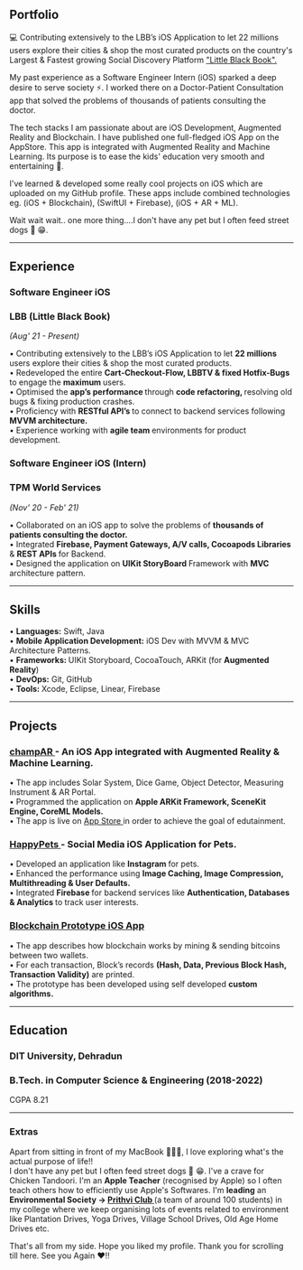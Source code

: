 ## Portfolio

💻 Contributing extensively to the LBB’s iOS Application to let 22 millions users explore their cities & shop the most curated products on the country's Largest & Fastest growing Social Discovery Platform <a href="https://lbb.in"> "Little Black Book". </a>

My past experience as a Software Engineer Intern (iOS) sparked a deep desire to serve society ⚡. I worked there on a Doctor-Patient Consultation app that solved the problems of thousands of patients consulting the doctor.

The tech stacks I am passionate about are iOS Development, Augmented Reality and Blockchain. I have published one full-fledged iOS App on the AppStore. This app is integrated with Augmented Reality and Machine Learning. Its purpose is to ease the kids' education very smooth and entertaining 🌠. 

I've learned & developed some really cool projects on iOS which are uploaded on my GitHub profile. These apps include combined technologies eg. (iOS + Blockchain), (SwiftUI + Firebase), (iOS + AR + ML).

Wait wait wait.. one more thing....I don't have any pet but I often feed street dogs 🐾 😁.

---

## Experience

### **Software Engineer iOS**
### LBB (Little Black Book)         
<i>(Aug' 21 - Present) </i>

• Contributing extensively to the LBB’s iOS Application to let <b> 22 millions </b> users explore their cities & shop the most curated products.<br> 
• Redeveloped the entire <b> Cart-Checkout-Flow, LBBTV & fixed Hotfix-Bugs </b> to engage the <b> maximum </b> users. <br>
• Optimised the <b> app’s performance </b> through <b> code refactoring, </b> resolving old bugs & fixing production crashes. <br>
• Proficiency with <b> RESTful API’s </b> to connect to backend services following <b> MVVM architecture. </b> <br> 
• Experience working with <b> agile team </b> environments for product development.

### **Software Engineer iOS (Intern)**
### TPM World Services             
<i> (Nov' 20 - Feb' 21) </i>

• Collaborated on an iOS app to solve the problems of <b> thousands of patients consulting the doctor. </b> <br>
• Integrated <b> Firebase, Payment Gateways, A/V calls, Cocoapods Libraries </b> & <b> REST APIs </b> for Backend. <br>
• Designed the application on <b> UIKit StoryBoard </b> Framework with <b> MVC </b> architecture pattern.

---

## Skills

• <b> Languages:</b> Swift, Java <br>
• <b> Mobile Application Development:</b> iOS Dev with MVVM & MVC Architecture Patterns. <br> 
• <b> Frameworks: </b> UIKit Storyboard, CocoaTouch, ARKit (for <b> Augmented Reality</b>) <br>
• <b>DevOps:</b> Git, GitHub <br>
• <b> Tools: </b> Xcode, Eclipse, Linear, Firebase

---
## Projects

### <a href="https://apps.apple.com/in/app/champar/id1562585187"> champAR </a> - An iOS App integrated with Augmented Reality & Machine Learning.
• The app includes Solar System, Dice Game, Object Detector, Measuring Instrument & AR Portal. <br> 
• Programmed the application on <b> Apple ARKit Framework, SceneKit Engine, CoreML Models.</b> <br>
• The app is live on <a href="https://apps.apple.com/in/app/champar/id1562585187"> App Store </a> in order to achieve the goal of edutainment.

### <a href="https://github.com/PrasoonGaurav/HappyPets"> HappyPets </a>  - Social Media iOS Application for Pets. 
• Developed an application like <b> Instagram </b> for pets. <br>
• Enhanced the performance using <b> Image Caching, Image Compression, Multithreading & User Defaults. </b> <br>
• Integrated <b> Firebase </b> for backend services like <b> Authentication, Databases & Analytics </b> to track user interests.

### <a href="https://github.com/PrasoonGaurav/iOS_Blockchain_Prototype"> Blockchain Prototype iOS App </a> 
• The app describes how blockchain works by mining & sending bitcoins between two wallets. <br>
• For each transaction, Block’s records <b>(Hash, Data, Previous Block Hash, Transaction Validity)</b> are printed. <br>
• The prototype has been developed using self developed <b>custom algorithms.</b>

---

## Education

### **DIT University, Dehradun**
### B.Tech. in Computer Science & Engineering (2018-2022)
CGPA 8.21

---

### Extras

Apart from sitting in front of my MacBook 👨🏻‍💻, I love exploring what's the actual purpose of life!!<br>
I don't have any pet but I often feed street dogs 🐾 😁. I've a crave for Chicken Tandoori. I'm an <b>Apple Teacher</b> (recognised by Apple) so I often teach others how to efficiently use Apple's Softwares. I'm <b>leading</b> an <b>Environmental Society -> <a href="https://www.linkedin.com/company/prithvi-the-environmental-club-ditu/"> Prithvi Club </a> </b> (a team of around 100 students) in my college where we keep organising lots of events related to environment like Plantation Drives, Yoga Drives, Village School Drives, Old Age Home Drives etc. <br>

That's all from my side. Hope you liked my profile. Thank you for scrolling till here. See you Again ❤️!!
